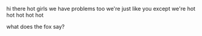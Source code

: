 hi there
hot girls we have problems too we're just like you except we're hot hot hot hot hot

what does the fox say?